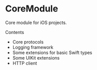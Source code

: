# CoreModule

Core module for iOS projects.

Contents

* Core protocols
* Logging framework
* Some extensions for basic Swift types
* Some UIKit extensions
* HTTP client
